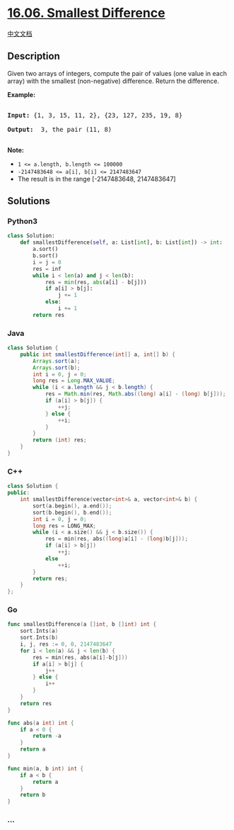 # [16.06. Smallest Difference](https://leetcode.cn/problems/smallest-difference-lcci)

[中文文档](/lcci/16.06.Smallest%20Difference/README.md)

## Description

<p>Given two arrays of integers, compute the pair of values (one value in each array) with the smallest (non-negative) difference. Return the difference.</p>

<p><strong>Example: </strong></p>

<pre>

<strong>Input: </strong>{1, 3, 15, 11, 2}, {23, 127, 235, 19, 8}

<strong>Output: </strong> 3, the pair (11, 8)

</pre>

<p><strong>Note: </strong></p>

<ul>
	<li><code>1 &lt;= a.length, b.length &lt;= 100000</code></li>
	<li><code>-2147483648 &lt;= a[i], b[i] &lt;= 2147483647</code></li>
	<li>The result is in the range [-2147483648, 2147483647]</li>
</ul>

## Solutions

<!-- tabs:start -->

### **Python3**

```python
class Solution:
    def smallestDifference(self, a: List[int], b: List[int]) -> int:
        a.sort()
        b.sort()
        i = j = 0
        res = inf
        while i < len(a) and j < len(b):
            res = min(res, abs(a[i] - b[j]))
            if a[i] > b[j]:
                j += 1
            else:
                i += 1
        return res
```

### **Java**

```java
class Solution {
    public int smallestDifference(int[] a, int[] b) {
        Arrays.sort(a);
        Arrays.sort(b);
        int i = 0, j = 0;
        long res = Long.MAX_VALUE;
        while (i < a.length && j < b.length) {
            res = Math.min(res, Math.abs((long) a[i] - (long) b[j]));
            if (a[i] > b[j]) {
                ++j;
            } else {
                ++i;
            }
        }
        return (int) res;
    }
}
```

### **C++**

```cpp
class Solution {
public:
    int smallestDifference(vector<int>& a, vector<int>& b) {
        sort(a.begin(), a.end());
        sort(b.begin(), b.end());
        int i = 0, j = 0;
        long res = LONG_MAX;
        while (i < a.size() && j < b.size()) {
            res = min(res, abs((long)a[i] - (long)b[j]));
            if (a[i] > b[j])
                ++j;
            else
                ++i;
        }
        return res;
    }
};
```

### **Go**

```go
func smallestDifference(a []int, b []int) int {
	sort.Ints(a)
	sort.Ints(b)
	i, j, res := 0, 0, 2147483647
	for i < len(a) && j < len(b) {
		res = min(res, abs(a[i]-b[j]))
		if a[i] > b[j] {
			j++
		} else {
			i++
		}
	}
	return res
}

func abs(a int) int {
	if a < 0 {
		return -a
	}
	return a
}

func min(a, b int) int {
	if a < b {
		return a
	}
	return b
}
```

### **...**

```

```

<!-- tabs:end -->
